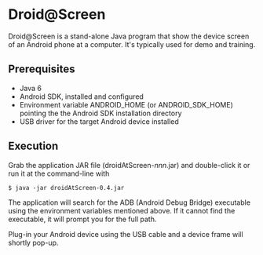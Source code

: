 Droid@Screen
============

Droid@Screen is a stand-alone Java program that show the device screen of an Android phone
at a computer. It's typically used for demo and training.

Prerequisites
-------------

* Java 6
* Android SDK, installed and configured
* Environment variable ANDROID_HOME (or ANDROID_SDK_HOME) pointing the the Android SDK installation directory
* USB driver for the target Android device installed

Execution
---------

Grab the application JAR file (droidAtScreen-*nnn*.jar) and double-click it or
run it at the command-line with

    $ java -jar droidAtScreen-0.4.jar

The application will search for the ADB (Android Debug Bridge) executable using the environment variables mentioned above.
If it cannot find the executable, it will prompt you for the full path.

Plug-in your Android device using the USB cable and a device frame will shortly pop-up.



